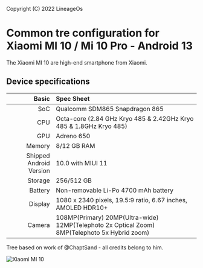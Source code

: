 Copyright (C) 2022 LineageOs

Common tre  configuration for Xiaomi MI 10 / Mi 10 Pro - Android 13
=========================================

The Xiaomi MI 10 are high-end smartphone from Xiaomi.


## Device specifications

Basic   | Spec Sheet
-------:|:-------------------------
SoC     | Qualcomm SDM865 Snapdragon 865
CPU     | Octa-core (2.84 GHz Kryo 485 & 2.42GHz Kryo 485 & 1.8GHz Kryo 485)
GPU     | Adreno 650
Memory  | 8/12 GB RAM
Shipped Android Version | 10.0 with MIUI 11
Storage | 256/512 GB
Battery | Non-removable Li-Po 4700 mAh battery
Display | 1080 x 2340 pixels, 19.5:9 ratio, 6.67 inches, AMOLED HDR10+
Camera  | 108MP(Primary) 20MP(Ultra-wide) 12MP(Telephoto 2x Optical Zoom) 8MP(Telephoto 5x Hybrid zoom)


Tree based on work of @ChaptSand - all credits belong to him.

![Xiaomi MI 10](https://i01.appmifile.com/webfile/globalimg/products/pc/mi10/specs1.png)
